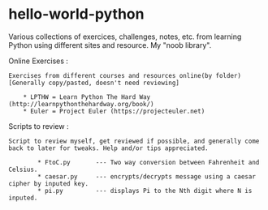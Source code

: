 # hello-world-python
Various collections of exercices, challenges, notes, etc. from learning Python using different sites and resource. My "noob library".

Online Exercises : 

    Exercises from different courses and resources online(by folder)[Generally copy/pasted, doesn't need reviewing]
    
        * LPTHW = Learn Python The Hard Way  (http://learnpythonthehardway.org/book/)
        * Euler = Project Euler (https://projecteuler.net)
    
Scripts to review :

    Script to review myself, get reviewed if possible, and generally come back to later for tweaks. Help and/or tips appreciated.
    
            * FtoC.py       --- Two way conversion between Fahrenheit and Celsius.
            * caesar.py     --- encrypts/decrypts message using a caesar cipher by inputed key.
            * pi.py         --- displays Pi to the Nth digit where N is inputed.

